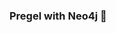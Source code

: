 ### Pregel with Neo4j 🚀



































































































































 















































































































































































































